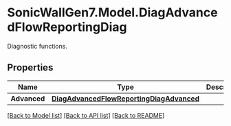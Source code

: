 # SonicWallGen7.Model.DiagAdvancedFlowReportingDiag
Diagnostic functions.

## Properties

Name | Type | Description | Notes
------------ | ------------- | ------------- | -------------
**Advanced** | [**DiagAdvancedFlowReportingDiagAdvanced**](DiagAdvancedFlowReportingDiagAdvanced.md) |  | [optional] 

[[Back to Model list]](../README.md#documentation-for-models) [[Back to API list]](../README.md#documentation-for-api-endpoints) [[Back to README]](../README.md)

